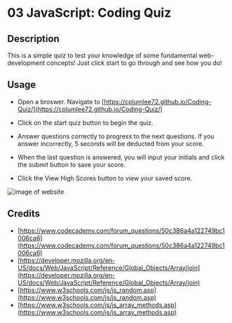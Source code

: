 # 03 JavaScript: Coding Quiz

## Description
This is a simple quiz to test your knowledge of some fundamental web-development concepts! Just click start to go through and see how you do!  



## Usage 

- Open a broswer. Navigate to [https://cplumlee72.github.io/Coding-Quiz/](https://cplumlee72.github.io/Coding-Quiz/)

- Click on the start quiz button to begin the quiz. 

- Answer questions correctly to progress to the next questions. If you answer incorrectly, 5 seconds will be deducted from 
  your score.

- When the last question is answered, you will input your initials and click the submit button to save your score.

- Click the View High Scores button to view your saved score. 

![image of website](./assets/images/04demo.gif/)

## Credits 

- [https://www.codecademy.com/forum_questions/50c386a4a122749bc1006ca6](https://www.codecademy.com/forum_questions/50c386a4a122749bc1006ca6)
- [https://developer.mozilla.org/en-US/docs/Web/JavaScript/Reference/Global_Objects/Array/join](https://developer.mozilla.org/en-US/docs/Web/JavaScript/Reference/Global_Objects/Array/join)
- [https://www.w3schools.com/js/js_random.asp](https://www.w3schools.com/js/js_random.asp)
- [https://www.w3schools.com/js/js_array_methods.asp](https://www.w3schools.com/js/js_array_methods.asp)
